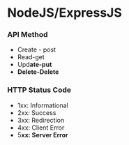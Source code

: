 # NodeJS/ExpressJS

### API Method

* Create - post
* Read-get
* Upd**ate-put**
* **Delete-Delete**

### HTTP Status Code

* 1xx: Informational
* 2xx: Success
* 3xx: Redirection
* 4xx: Client Error
* 5**xx: Server Error**

